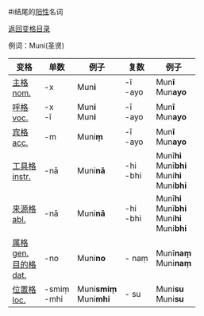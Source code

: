 #i结尾的[阳性](masculime.md)名词

[返回变格目录](declension.md)

例词：Muni\(圣贤\)


| 变格 | 单数 | 例子 |复数 | 例子 |
| --- | ----- | ------ |---- | ---- |
| [主格<br>nom.](nom.md) |-x|Mun**i**|-ī<br>-ayo| Mun**ī** <br> Mun**ayo** |
| [呼格<br>voc.](voc.md) |-x<br>-ī|Mun**i**<br>Mun**i**|-ī<br>-ayo| Mun**ī** <br> Mun**ayo** |
| [宾格<br>acc.](acc.md) |-m|Muni**ṃ**|-ī<br>-ayo| Mun**ī** <br> Mun**ayo** |
| [工具格<br>instr.](instr.md) |-nā|Muni**nā**|-hi<br>-bhi| Munī**hi** <br> Munī**bhi** <br> Muni**hi** <br> Muni**bhi** |
| [来源格<br>abl.](abl.md) |-nā|Muni**nā**|-hi<br>-bhi| Munī**hi** <br> Munī**bhi** <br>  Muni**hi** <br> Muni**bhi** |
| [属格<br>gen.](gen.md)<br>[目的格<br>dat.](dat.md) |-no| Muni**no** | - naṃ| Munī**naṃ**<br> Muni**naṃ**|
| [位置格<br>loc.](loc.md) |-smiṃ<br>-mhi| Muni**smiṃ**<br> Muni**mhi** |  - su | Muni**su** <br> Muni**su** |

